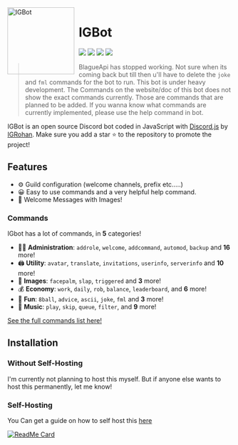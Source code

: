 <img width="150" height="150" style="float: left; margin: 0 10px 0 0;" alt="IGBot" src="">

# IGBot
[![](https://img.shields.io/discord/735772908877774858)](https://discord.gg/Dedbrzu)
[![](https://img.shields.io/bitbucket/issues/IGRohan/IGBot)](https://www.github.com/IGRohan/IGBot/issues)
[![](https://img.shields.io/badge/discord.js-v12.4.1-blue.svg?logo=npm)](https://discordjs.org)
[![](https://img.shields.io/badge/patreon-donate-orange.svg)](https://patreon.com/igrohan)

> BlagueApi has stopped working. Not sure when its coming back but till then u'll have to delete the `joke` and `fml` commands for the bot to run.
> This bot is under heavy development. The Commands on the website/doc of this bot does not show the exact commands currently. Those are commands that are planned to be added. If you wanna know what commands are currently implemented, please use the help command in bot.

IGBot is an open source Discord bot coded in JavaScript with [Discord.js](https://discord.js.org) by [IGRohan](https://github.com/IGRohan).
Make sure you add a star ⭐ to the repository to promote the project!

## Features

* ⚙️ Guild configuration (welcome channels, prefix etc.....)
* 😀 Easy to use commands and a very helpful help command.
* 👋 Welcome Messages with Images!

### Commands
IGbot has a lot of commands, in **5** categories!
*   👩‍💼 **Administration**: `addrole`, `welcome`, `addcommand`, `automod`, `backup` and **16** more! 
*   🖨️ **Utility**: `avatar`, `translate`, `invitations`, `userinfo`, `serverinfo` and **10** more!
*   📸 **Images**: `facepalm`, `slap`, `triggered` and **3** more!
*   💰 **Economy**: `work`, `daily`, `rob`, `balance`, `leaderboard`, and **6** more! 
*   👻 **Fun**: `8ball`, `advice`, `ascii`, `joke`, `fml` and **3** more! 
*   🎵 **Music**: `play`, `skip`, `queue`, `filter`, and **9** more! 

[See the full commands list here!](https://igrohan.github.io/IGBot/#/./commands)

## Installation

### Without Self-Hosting
I'm currently not planning to host this myself. But if anyone else wants to host this permanently, let me know!
### Self-Hosting
You Can get a guide on how to self host this [here](https://igrohan.github.io/IGBot/#/./tutorials/installation/index)

[![ReadMe Card](https://github-readme-stats.vercel.app/api/pin/?username=IGRohan&repo=IGBot)](https://github.com/IGRohan)




